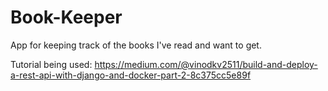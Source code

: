 # Book-Keeper
App for keeping track of the books I've read and want to get.

Tutorial being used: https://medium.com/@vinodkv2511/build-and-deploy-a-rest-api-with-django-and-docker-part-2-8c375cc5e89f